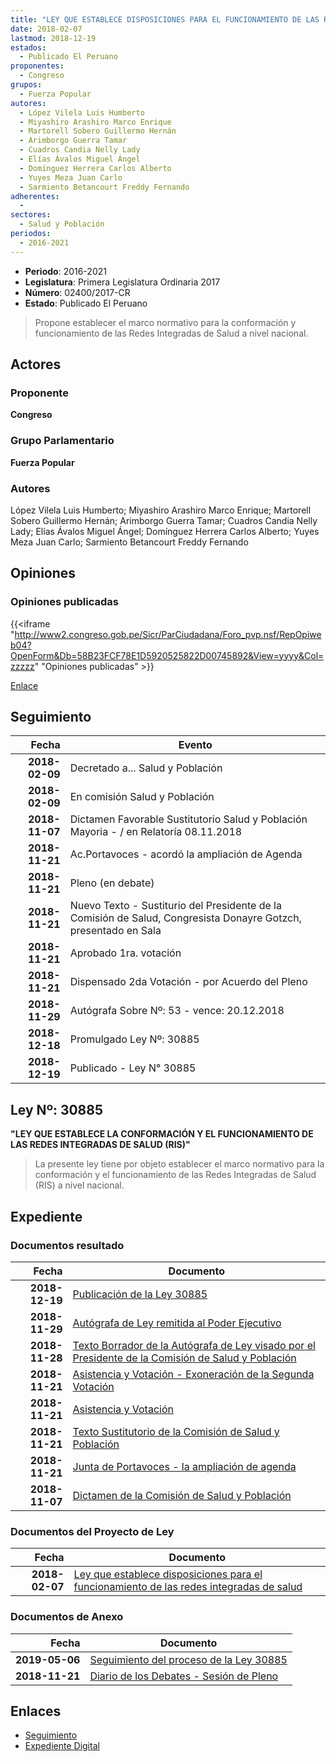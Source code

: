```yaml
---
title: "LEY QUE ESTABLECE DISPOSICIONES PARA EL FUNCIONAMIENTO DE LAS REDES INTEGRADAS DE SALUD"
date: 2018-02-07
lastmod: 2018-12-19
estados: 
  - Publicado El Peruano
proponentes: 
  - Congreso
grupos: 
  - Fuerza Popular
autores: 
  - López Vilela Luis Humberto
  - Miyashiro Arashiro Marco Enrique
  - Martorell Sobero Guillermo Hernán
  - Arimborgo Guerra Tamar
  - Cuadros Candia Nelly Lady
  - Elías Ávalos Miguel Ángel
  - Domínguez Herrera Carlos Alberto
  - Yuyes Meza Juan Carlo
  - Sarmiento Betancourt Freddy Fernando
adherentes: 
  - 
sectores: 
  - Salud y Población
periodos: 
  - 2016-2021
---
```


- **Periodo**: 2016-2021
- **Legislatura**: Primera Legislatura Ordinaria 2017
- **Número**: 02400/2017-CR
- **Estado**: Publicado El Peruano

> Propone establecer el marco normativo para la conformación y funcionamiento de las Redes Integradas de Salud a nivel nacional.


## Actores

### Proponente

**Congreso**

### Grupo Parlamentario

**Fuerza Popular**

### Autores

López Vilela Luis Humberto; Miyashiro Arashiro Marco Enrique; Martorell Sobero Guillermo Hernán; Arimborgo Guerra Tamar; Cuadros Candia Nelly Lady; Elías Ávalos Miguel Ángel; Domínguez Herrera Carlos Alberto; Yuyes Meza Juan Carlo; Sarmiento Betancourt Freddy Fernando


## Opiniones

### Opiniones publicadas

{{<iframe "http://www2.congreso.gob.pe/Sicr/ParCiudadana/Foro_pvp.nsf/RepOpiweb04?OpenForm&Db=58B23FCF78E1D5920525822D00745892&View=yyyy&Col=zzzzz" "Opiniones publicadas" >}}

[Enlace](http://www2.congreso.gob.pe/Sicr/ParCiudadana/Foro_pvp.nsf/RepOpiweb04?OpenForm&Db=58B23FCF78E1D5920525822D00745892&View=yyyy&Col=zzzzz)

## Seguimiento

| Fecha | Evento |
|------:|--------|
| **2018-02-09** | Decretado a... Salud y Población|
| **2018-02-09** | En comisión Salud y Población|
| **2018-11-07** | Dictamen Favorable Sustitutorio Salud y Población Mayoria - / en Relatoría 08.11.2018|
| **2018-11-21** | Ac.Portavoces - acordó la ampliación de Agenda|
| **2018-11-21** | Pleno (en debate)|
| **2018-11-21** | Nuevo Texto - Sustiturio del Presidente de la Comisión de Salud, Congresista Donayre Gotzch, presentado en Sala|
| **2018-11-21** | Aprobado 1ra. votación|
| **2018-11-21** | Dispensado 2da Votación - por Acuerdo del Pleno|
| **2018-11-29** | Autógrafa Sobre Nº: 53 - vence: 20.12.2018|
| **2018-12-18** | Promulgado Ley Nº: 30885|
| **2018-12-19** | Publicado - Ley N° 30885|

## Ley Nº: 30885

**"LEY QUE ESTABLECE LA CONFORMACIÓN Y EL FUNCIONAMIENTO DE LAS REDES INTEGRADAS DE SALUD (RIS)"**

> La presente ley tiene por objeto establecer el marco normativo para la conformación y el funcionamiento de las Redes Integradas de Salud (RIS) a nivel nacional.


## Expediente


### Documentos resultado

| Fecha | Documento |
|------:|--------|
| **2018-12-19** | [Publicación de la Ley 30885](http://www.leyes.congreso.gob.pe/Documentos/2016_2021/ADLP/Normas_Legales/30885-LEY.pdf) |
| **2018-11-29** | [Autógrafa de Ley remitida al Poder Ejecutivo](http://www.leyes.congreso.gob.pe/Documentos/2016_2021/ADLP/Texto_Aprobado/AU0240020181129.pdf) |
| **2018-11-28** | [Texto Borrador de la Autógrafa de Ley visado por el Presidente de la Comisión de Salud y Población](http://www.leyes.congreso.gob.pe/Documentos/2016_2021/Texto_Borrador_de_Autografa/BAU0240020181128.pdf) |
| **2018-11-21** | [Asistencia y Votación - Exoneración de la Segunda Votación](http://www.leyes.congreso.gob.pe/Documentos/2016_2021/Asistencia_y_Votacion/Proyectos_de_Ley/Exoneracion_de_Segunda_Votacion/ESV0240020181121..pdf) |
| **2018-11-21** | [Asistencia y Votación](http://www.leyes.congreso.gob.pe/Documentos/2016_2021/Asistencia_y_Votacion/Proyectos_de_Ley/AV0240020181121...pdf) |
| **2018-11-21** | [Texto Sustitutorio de la Comisión de Salud y Población](http://www.leyes.congreso.gob.pe/Documentos/2016_2021/Texto_Sustitutorio/Proyectos_de_Ley/TS0240020181121..pdf) |
| **2018-11-21** | [Junta de Portavoces - la ampliación de agenda](http://www.leyes.congreso.gob.pe/Documentos/2016_2021/Acuerdos/Junta_Portavoces/AJP0240020181121.pdf) |
| **2018-11-07** | [Dictamen de la Comisión de Salud y Población](http://www.leyes.congreso.gob.pe/Documentos/2016_2021/Dictamenes/Proyectos_de_Ley/02400DC21MAY20181107..pdf) |

### Documentos del Proyecto de Ley

| Fecha | Documento |
|------:|--------|
| **2018-02-07** | [Ley que establece disposiciones para el funcionamiento de las redes integradas de salud](http://www.leyes.congreso.gob.pe/Documentos/2016_2021/Proyectos_de_Ley_y_de_Resoluciones_Legislativas/PL0240020180207.pdf) |

### Documentos de Anexo

| Fecha | Documento |
|------:|--------|
| **2019-05-06** | [Seguimiento del proceso de la Ley 30885](http://www.leyes.congreso.gob.pe/Documentos/2016_2021/Seguimiento_de_Proyectos_de_Ley/02400PL20190506.pdf) |
| **2018-11-21** | [Diario de los Debates - Sesión de Pleno](http://www2.congreso.gob.pe/Sicr/DiarioDebates/Publicad.nsf/SesionesPleno/05256D6E0073DFE90525834D00606E47/$FILE/PLO-2018-15.pdf) |

## Enlaces 

- [Seguimiento](http://www2.congreso.gob.pe/Sicr/TraDocEstProc/CLProLey2016.nsf/f7fff46988ca05b1052578e100829cc7/616dc05b08702da30525822d00601ac7?OpenDocument)
- [Expediente Digital](http://www2.congreso.gob.pe/Sicr/TraDocEstProc/CLProLey2016.nsf/f7fff46988ca05b1052578e100829cc7/616dc05b08702da30525822d00601ac7?OpenDocument&Click=05257FB7005EB655.eb71d0cf91d8294e05256cdf006b5706/$Body/0.1C6C)
